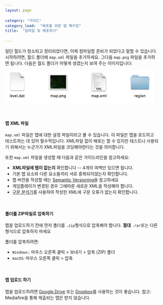 ```yaml
---
layout: page

category: "가이드"
category_lead:  "배포를 위한 맵 패키징"
title:  "컴파일 및 배포하기"

---
```


일단 월드가 청소되고 정리되었다면, 이제 컴파일할 준비가 되었다고 말할 수 있습니다. 시작하려면, 월드 폴더에 `map.xml` 파일을 추가하세요. 그다음 `map.png` 파일을 추가하면 됩니다. 다음은 월드 폴더가 어떻게 생겼는지 보여 주는 이미지입니다:

![](/img/folder_layout.png)

<br/>

#### 맵 XML 파일

`map.xml` 파일은 맵에 대한 설정 파일이라고 볼 수 있습니다. 이 파일은 맵을 로드하고 테스트하는 데 있어 필수적입니다. XML파일 없이 배포는 할 수 있지만 테스트나 사용되기 위해서는 누군가가 XML파일을 코딩해야한다는 것을 의미합니다.

또한 `map.xml` 파일을 생성할 때 다음과 같은 가이드라인을 참고하세요:

* **XML파일에 탭이 없는지** 확인합니다 -- 4개의 여백만 있으면 됩니다.
* 기본 맵 요소와 다른 요소들끼리 서로 중복되지않는지 확인합니다.
* 맵 버전을 작성할 때는 [Semantic Versioning](http://semver.org)을 참고하세요
* 게임플레이가 변경된 경우 그에따른 새로운 XML을 작성해야 합니다.
* [구문 분석기](http://www.w3schools.com/xml/xml_validator.asp)를 사용하여  작성한 XML에 구문 오류가 없는지 확인합니다.

<br/>

#### 폴더를 ZIP파일로 압축하기

맵을 업로드하기 전에 먼저 폴더를 `.zip`형식으로 압축해야 합니다. **절대** `.rar`또는 다른 형식으로 압축하지 마세요

폴더를 압축하려면:

* `Windows:` 마우스 오른쪽 클릭 > 보내기 > 압축 (ZIP) 폴더
* `macOS`: 마우스 오른쪽 클릭 > 압축

<br/>

#### 맵 업로드 하기
맵을 업로드하려면 [Google Drive](https://drive.google.com/) 또는 [Dropbox](https://www.dropbox.com/)를 사용하는 것이 좋습니다.
참고: Mediafire을 통해 제출되는 맵은 받지 않습니다.
